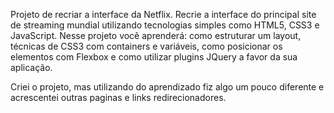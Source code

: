 Projeto de recriar a interface da Netflix. Recrie a interface do principal site de streaming mundial utilizando tecnologias simples como HTML5, CSS3 e JavaScript. 
Nesse projeto você aprenderá: como estruturar um layout, técnicas de CSS3 com containers e variáveis, como posicionar os elementos com Flexbox e como utilizar plugins JQuery a favor da sua aplicação. 

Criei o projeto, mas utilizando do aprendizado fiz algo um pouco diferente e acrescentei outras paginas e links redirecionadores.
